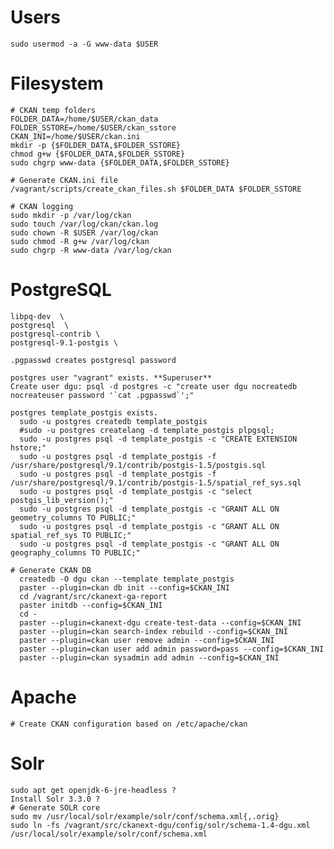 # Users

    sudo usermod -a -G www-data $USER

# Filesystem

    # CKAN temp folders 
    FOLDER_DATA=/home/$USER/ckan_data
    FOLDER_SSTORE=/home/$USER/ckan_sstore
    CKAN_INI=/home/$USER/ckan.ini
    mkdir -p {$FOLDER_DATA,$FOLDER_SSTORE}
    chmod g+w {$FOLDER_DATA,$FOLDER_SSTORE}
    sudo chgrp www-data {$FOLDER_DATA,$FOLDER_SSTORE}

    # Generate CKAN.ini file
    /vagrant/scripts/create_ckan_files.sh $FOLDER_DATA $FOLDER_SSTORE

    # CKAN logging
    sudo mkdir -p /var/log/ckan
    sudo touch /var/log/ckan/ckan.log
    sudo chown -R $USER /var/log/ckan
    sudo chmod -R g+w /var/log/ckan
    sudo chgrp -R www-data /var/log/ckan

# PostgreSQL

    libpq-dev  \
    postgresql  \
    postgresql-contrib \
    postgresql-9.1-postgis \

    .pgpasswd creates postgresql password

    postgres user "vagrant" exists. **Superuser**
    Create user dgu: psql -d postgres -c "create user dgu nocreatedb nocreateuser password '`cat .pgpasswd`';"

    postgres template_postgis exists.
      sudo -u postgres createdb template_postgis
      #sudo -u postgres createlang -d template_postgis plpgsql;
      sudo -u postgres psql -d template_postgis -c "CREATE EXTENSION hstore;"
      sudo -u postgres psql -d template_postgis -f /usr/share/postgresql/9.1/contrib/postgis-1.5/postgis.sql
      sudo -u postgres psql -d template_postgis -f /usr/share/postgresql/9.1/contrib/postgis-1.5/spatial_ref_sys.sql
      sudo -u postgres psql -d template_postgis -c "select postgis_lib_version();" 
      sudo -u postgres psql -d template_postgis -c "GRANT ALL ON geometry_columns TO PUBLIC;"
      sudo -u postgres psql -d template_postgis -c "GRANT ALL ON spatial_ref_sys TO PUBLIC;"
      sudo -u postgres psql -d template_postgis -c "GRANT ALL ON geography_columns TO PUBLIC;"

    # Generate CKAN DB
      createdb -O dgu ckan --template template_postgis
      paster --plugin=ckan db init --config=$CKAN_INI 
      cd /vagrant/src/ckanext-ga-report 
      paster initdb --config=$CKAN_INI
      cd -
      paster --plugin=ckanext-dgu create-test-data --config=$CKAN_INI
      paster --plugin=ckan search-index rebuild --config=$CKAN_INI
      paster --plugin=ckan user remove admin --config=$CKAN_INI
      paster --plugin=ckan user add admin password=pass --config=$CKAN_INI
      paster --plugin=ckan sysadmin add admin --config=$CKAN_INI


# Apache

    # Create CKAN configuration based on /etc/apache/ckan

# Solr

    sudo apt get openjdk-6-jre-headless ?
    Install Solr 3.3.0 ?
    # Generate SOLR core
    sudo mv /usr/local/solr/example/solr/conf/schema.xml{,.orig}
    sudo ln -fs /vagrant/src/ckanext-dgu/config/solr/schema-1.4-dgu.xml /usr/local/solr/example/solr/conf/schema.xml

